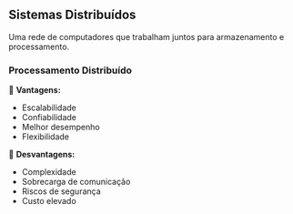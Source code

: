 

## **Sistemas Distribuídos**
Uma rede de computadores que trabalham juntos para armazenamento e processamento.

### **Processamento Distribuído**
📌 **Vantagens:**
- Escalabilidade  
- Confiabilidade  
- Melhor desempenho  
- Flexibilidade  

📌 **Desvantagens:**
- Complexidade  
- Sobrecarga de comunicação  
- Riscos de segurança  
- Custo elevado  
